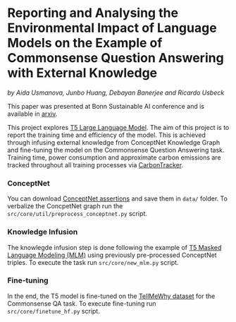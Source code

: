 # Reporting and Analysing the Environmental Impact of Language Models on the Example of Commonsense Question Answering with External Knowledge
*by Aida Usmanova, Junbo Huang, Debayan Banerjee and Ricardo Usbeck*

This paper was presented at Bonn Sustainable AI conference and is available in [arxiv](https://arxiv.org/abs/2408.01453).

This project explores [T5 Large Language Model](https://huggingface.co/transformers/v2.10.0/model_doc/t5.html).
The aim of this project is to report the training time and efficiency of the model. This is achieved through infusing external knowledge from ConceptNet Knowledge Graph and fine-tuning the model on the Commonsense Question Answering task. Training time, power consumption and approximate carbon emissions are tracked throughout all training processes via [CarbonTracker](https://github.com/lfwa/carbontracker).

### ConceptNet
You can download [ConceptNet assertions](https://github.com/commonsense/conceptnet5/wiki/Downloads) and save them in `data/` folder.
To verbalize the ConcpetNet graph run the `src/core/util/preprocess_conceptnet.py` script.

### Knowledge Infusion
The knowlegde infusion step is done following the example of [T5 Masked Language Modeling (MLM)](https://huggingface.co/docs/transformers/model_doc/t5#training) using previously pre-processed ConceptNet triples.
To execute the task run `src/core/new_mlm.py` script.

### Fine-tuning
In the end, the T5 model is fine-tuned on the [TellMeWhy dataset](https://stonybrooknlp.github.io/tellmewhy/) for the Commonsense QA task.
To execute fine-tuning run `src/core/finetune_hf.py` script.
